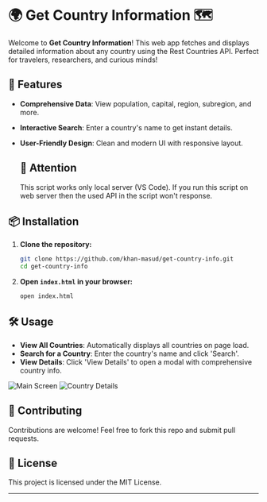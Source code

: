 # 🌍 Get Country Information 🗺️

Welcome to **Get Country Information**! This web app fetches and displays detailed information about any country using the Rest Countries API. Perfect for travelers, researchers, and curious minds!

## 🚀 Features

- **Comprehensive Data**: View population, capital, region, subregion, and more.
- **Interactive Search**: Enter a country's name to get instant details.
- **User-Friendly Design**: Clean and modern UI with responsive layout.

  ## 🚫 Attention
  This script works only local server (VS Code). If you run this script on web server then the used API in the script won't response.

## 📦 Installation

1. **Clone the repository:**
    ```sh
    git clone https://github.com/khan-masud/get-country-info.git
    cd get-country-info
    ```

2. **Open `index.html` in your browser:**
    ```sh
    open index.html
    ```

## 🛠️ Usage

- **View All Countries**: Automatically displays all countries on page load.
- **Search for a Country**: Enter the country's name and click 'Search'.
- **View Details**: Click 'View Details' to open a modal with comprehensive country info.


![Main Screen](screenshot-main.png)
![Country Details](screenshot-details.png)

## 🤝 Contributing

Contributions are welcome! Feel free to fork this repo and submit pull requests.

## 📄 License

This project is licensed under the MIT License.

---

